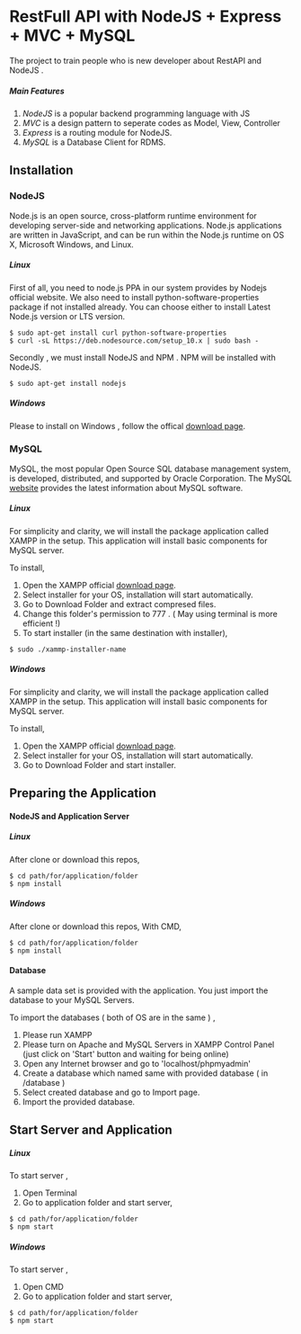 # RestFull API with NodeJS + Express + MVC + MySQL

The project to train people who is new developer about RestAPI and NodeJS .


##### Main Features

1. _NodeJS_ is a popular backend programming language with JS
2. _MVC_ is a design pattern to seperate codes as Model, View, Controller
3. _Express_ is a routing module for NodeJS.
4. _MySQL_ is a Database Client for RDMS.


## Installation

### NodeJS

Node.js is an open source, cross-platform runtime environment for developing server-side and networking applications. Node.js applications are written in JavaScript, and can be run within the Node.js runtime on OS X, Microsoft Windows, and Linux.


##### Linux

First of all, you need to node.js PPA in our system provides by Nodejs official website. We also need to install python-software-properties package if not installed already. You can choose either to install Latest Node.js version or LTS version.


```shell
$ sudo apt-get install curl python-software-properties
$ curl -sL https://deb.nodesource.com/setup_10.x | sudo bash -
```

Secondly , we must install NodeJS and NPM . NPM will be installed with NodeJS.

```shell
$ sudo apt-get install nodejs
```

##### Windows

Please to install on Windows , follow the offical [download page](https://nodejs.org/en/download/current/).


### MySQL

MySQL, the most popular Open Source SQL database management system, is developed, distributed, and supported by Oracle Corporation.
The MySQL [website](http://www.mysql.com/) provides the latest information about MySQL software.

##### Linux

For simplicity and clarity, we will install the package application called XAMPP in the setup. This application will install basic components for MySQL server.

To install,

1. Open the XAMPP official [download page](https://www.apachefriends.org/tr/index.html).
2. Select installer for your OS, installation will start automatically.
3. Go to Download Folder and extract compresed files.
4. Change this folder's permission to 777 . ( May using terminal is more efficient !)
5. To start installer (in the same destination with installer),

```shell
$ sudo ./xammp-installer-name
```

##### Windows

For simplicity and clarity, we will install the package application called XAMPP in the setup. This application will install basic components for MySQL server.

To install,

1. Open the XAMPP official [download page](https://www.apachefriends.org/tr/index.html).
2. Select installer for your OS, installation will start automatically.
3. Go to Download Folder and start installer.


## Preparing the Application

#### NodeJS and Application Server

##### Linux

After clone or download this repos,


```shell
$ cd path/for/application/folder
$ npm install
```

##### Windows

After clone or download this repos,
With CMD,

```shell
$ cd path/for/application/folder
$ npm install
```

#### Database

A sample data set is provided with the application. You just import the database to your MySQL Servers.

To import the databases ( both of OS are in the same ) ,

1. Please run XAMPP
2. Please turn on Apache and MySQL Servers in XAMPP Control Panel (just click on 'Start' button and waiting for being online)
3. Open any Internet browser and go to 'localhost/phpmyadmin'
4. Create a database which named same with provided database ( in /database )
5. Select created database and go to Import page.
6. Import the provided database.

## Start Server and Application

##### Linux

To start server ,

1. Open Terminal
2. Go to application folder and start server,

```shell
$ cd path/for/application/folder
$ npm start
```
##### Windows

To start server ,

1. Open CMD
2. Go to application folder and start server,

```shell
$ cd path/for/application/folder
$ npm start
```